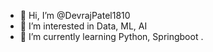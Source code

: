 - 👋 Hi, I’m @DevrajPatel1810
- 👀 I’m interested in Data, ML, AI
- 🌱 I’m currently learning Python, Springboot
.

<!---
DevrajPatel1810/DevrajPatel1810 is a ✨ special ✨ repository because its `README.md` (this file) appears on your GitHub profile.
You can click the Preview link to take a look at your changes.
--->
